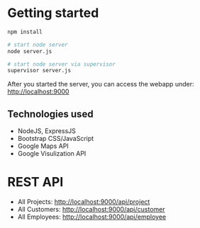 # Getting started

```bash
npm install

# start node server
node server.js

# start node server via supervisor
supervisor server.js
```

After you started the server, you can access the webapp under: <a href="http://localhost:9000">http://localhost:9000</a>

## Technologies used

* NodeJS, ExpressJS
* Bootstrap CSS/JavaScript
* Google Maps API
* Google Visulization API

# REST API

* All Projects: [http://localhost:9000/api/project](http://localhost:9000/api/project)
* All Customers: [http://localhost:9000/api/customer](http://localhost:9000/api/customer)
* All Employees: [http://localhost:9000/api/employee](http://localhost:9000/api/employee)
